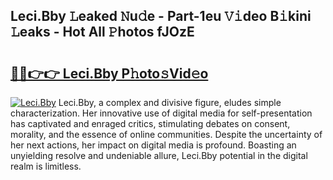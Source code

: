 ## Leci.Bby 𝙻eaked 𝙽u𝚍e - Part-1eu 𝚅𝚒deo B𝚒kini 𝙻eaks - Hot All 𝙿hotos fJOzE

# <h2><a href="http://ld1g5v.urlbe.top/?page=Leci.Bby">🔗🔗👉👉 Leci.Bby P𝚑oto𝚜Vid𝚎o</a></h2>

[![Leci.Bby](https://i.imgur.com/eBuTRDB.gif)](http://ld1g5v.urlbe.top/?page=Leci.Bby)
Leci.Bby, a complex and divisive figure, eludes simple characterization. Her innovative use of digital media for self-presentation has captivated and enraged critics, stimulating debates on consent, morality, and the essence of online communities. Despite the uncertainty of her next actions, her impact on digital media is profound. Boasting an unyielding resolve and undeniable allure, Leci.Bby potential in the digital realm is limitless.
